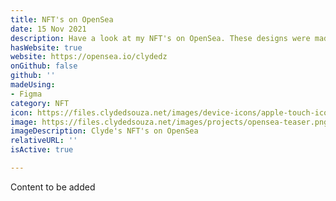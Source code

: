 ```yaml
---
title: NFT's on OpenSea
date: 15 Nov 2021
description: Have a look at my NFT's on OpenSea. These designs were made using Figma!
hasWebsite: true
website: https://opensea.io/clydedz
onGithub: false
github: ''
madeUsing:
- Figma
category: NFT
icon: https://files.clydedsouza.net/images/device-icons/apple-touch-icon.png
image: https://files.clydedsouza.net/images/projects/opensea-teaser.png
imageDescription: Clyde's NFT's on OpenSea
relativeURL: ''
isActive: true

---
```

Content to be added